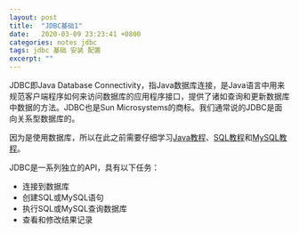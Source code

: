 ```yaml
---
layout: post
title:  "JDBC基础1"
date:   2020-03-09 23:23:41 +0800
categories: notes jdbc
tags: jdbc 基础 安装 配置
excerpt: ""
---
```


JDBC即Java Database Connectivity，指Java数据库连接，是Java语言中用来规范客户端程序如何来访问数据库的应用程序接口，提供了诸如查询和更新数据库中数据的方法。JDBC也是Sun Microsystems的商标。我们通常说的JDBC是面向关系型数据库的。

因为是使用数据库，所以在此之前需要仔细学习[Java教程]({{site_url}}/notes/java)、[SQL教程]({{site_url}}/notes/sql)和[MySQL教程]({{site_url}}/notes/mysql)。

JDBC是一系列独立的API，具有以下任务：

+ 连接到数据库
+ 创建SQL或MySQL语句
+ 执行SQL或MySQL查询数据库
+ 查看和修改结果记录

